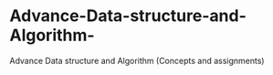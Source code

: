 # Advance-Data-structure-and-Algorithm-
Advance Data structure and Algorithm (Concepts and assignments)
